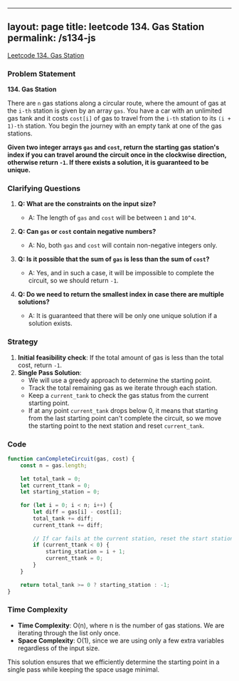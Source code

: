 
---
layout: page
title: leetcode 134. Gas Station
permalink: /s134-js
---
[Leetcode 134. Gas Station](https://algoadvance.github.io/algoadvance/l134)
### Problem Statement

**134. Gas Station**

There are `n` gas stations along a circular route, where the amount of gas at the `i-th` station is given by an array `gas`. You have a car with an unlimited gas tank and it costs `cost[i]` of gas to travel from the `i-th` station to its `(i + 1)-th` station. You begin the journey with an empty tank at one of the gas stations.

**Given two integer arrays `gas` and `cost`, return the starting gas station's index if you can travel around the circuit once in the clockwise direction, otherwise return `-1`. If there exists a solution, it is guaranteed to be unique.**

### Clarifying Questions

1. **Q: What are the constraints on the input size?**
   - A: The length of `gas` and `cost` will be between `1` and `10^4`.

2. **Q: Can `gas` or `cost` contain negative numbers?**
   - A: No, both `gas` and `cost` will contain non-negative integers only.

3. **Q: Is it possible that the sum of `gas` is less than the sum of `cost`?**
   - A: Yes, and in such a case, it will be impossible to complete the circuit, so we should return `-1`.

4. **Q: Do we need to return the smallest index in case there are multiple solutions?**
   - A: It is guaranteed that there will be only one unique solution if a solution exists.

### Strategy

1. **Initial feasibility check**: If the total amount of gas is less than the total cost, return `-1`.
2. **Single Pass Solution**:
   - We will use a greedy approach to determine the starting point.
   - Track the total remaining gas as we iterate through each station.
   - Keep a `current_tank` to check the gas status from the current starting point.
   - If at any point `current_tank` drops below 0, it means that starting from the last starting point can't complete the circuit, so we move the starting point to the next station and reset `current_tank`.

### Code

```javascript
function canCompleteCircuit(gas, cost) {
    const n = gas.length;
    
    let total_tank = 0;
    let current_ttank = 0;
    let starting_station = 0;
    
    for (let i = 0; i < n; i++) {
        let diff = gas[i] - cost[i];
        total_tank += diff;
        current_ttank += diff;
        
        // If car fails at the current station, reset the start station
        if (current_ttank < 0) {
            starting_station = i + 1;
            current_ttank = 0;
        }
    }
    
    return total_tank >= 0 ? starting_station : -1;
}
```

### Time Complexity

- **Time Complexity**: O(n), where n is the number of gas stations. We are iterating through the list only once.
- **Space Complexity**: O(1), since we are using only a few extra variables regardless of the input size.

This solution ensures that we efficiently determine the starting point in a single pass while keeping the space usage minimal.